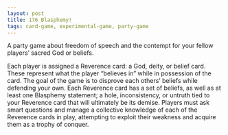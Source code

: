 ```yaml
---
layout: post
title: 176 Blasphemy!
tags: card-game, experimental-game, party-game
---
```

A party game about freedom of speech and the contempt for your fellow players’ sacred God or beliefs.

Each player is assigned a Reverence card: a God, deity, or belief card.  These represent what the player “believes in” while in possession of the card.  The goal of the game is to disprove each others’ beliefs while defending your own.  Each Reverence card has a set of beliefs, as well as at least one Blasphemy statement; a hole, inconsistency, or untruth tied to your Reverence card that will ultimately be its demise.  Players must ask smart questions and manage a collective knowledge of each of the Reverence cards in play, attempting to exploit their weakness and acquire them as a trophy of conquer.

